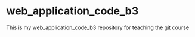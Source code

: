 # web_application_code_b3
This is my web_application_code_b3 repository for teaching the git course
